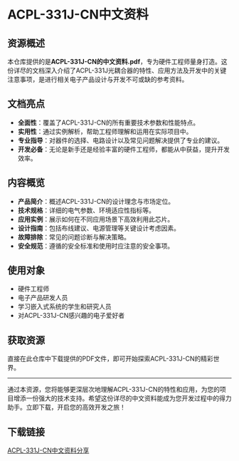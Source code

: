 # ACPL-331J-CN中文资料

## 资源概述

本仓库提供的是**ACPL-331J-CN的中文资料.pdf**，专为硬件工程师量身打造。这份详尽的文档深入介绍了ACPL-331J光耦合器的特性、应用方法及开发中的关键注意事项，是进行相关电子产品设计与开发不可或缺的参考资料。

## 文档亮点

- **全面性**：覆盖了ACPL-331J-CN的所有重要技术参数和性能特点。
- **实用性**：通过实例解析，帮助工程师理解和运用在实际项目中。
- **专业指导**：对器件的选择、电路设计以及常见问题解决提供了专业的建议。
- **开发必备**：无论是新手还是经验丰富的硬件工程师，都能从中获益，提升开发效率。

## 内容概览

- **产品简介**：概述ACPL-331J-CN的设计理念与市场定位。
- **技术规格**：详细的电气参数、环境适应性指标等。
- **应用实例**：展示如何在不同应用场景下高效利用此芯片。
- **设计指南**：包括布线建议、电源管理等关键设计考虑因素。
- **故障排除**：常见的问题诊断与解决策略。
- **安全规范**：遵循的安全标准和使用时应注意的安全事项。

## 使用对象

- 硬件工程师
- 电子产品研发人员
- 学习嵌入式系统的学生和研究人员
- 对ACPL-331J-CN感兴趣的电子爱好者

## 获取资源

直接在此仓库中下载提供的PDF文件，即可开始探索ACPL-331J-CN的精彩世界。

---

通过本资源，您将能够更深层次地理解ACPL-331J-CN的特性和应用，为您的项目增添一份强大的技术支持。希望这份详尽的中文资料能成为您开发过程中的得力助手。立即下载，开启您的高效开发之旅！

## 下载链接

[ACPL-331J-CN中文资料分享](https://pan.quark.cn/s/ddabba339973)